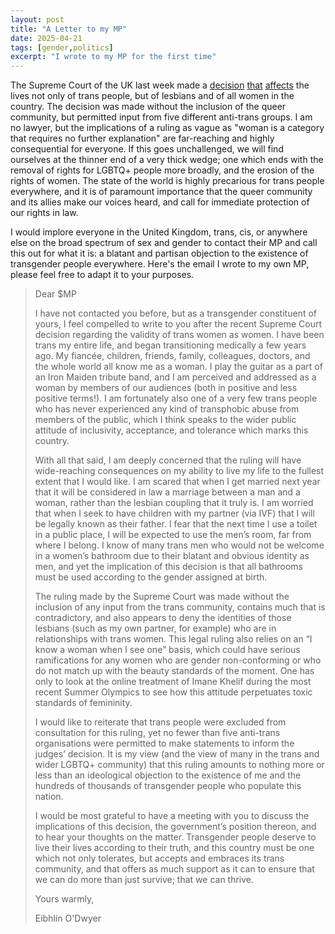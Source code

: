 ```yaml
---
layout: post
title: "A Letter to my MP"
date: 2025-04-21
tags: [gender,politics]
excerpt: "I wrote to my MP for the first time"
---
```


The Supreme Court of the UK last week made a [decision](https://www.thepinknews.com/2025/04/16/supreme-court-uk-trans-woman-definition/) [that](https://www.wearequeeraf.com/uk-supreme-court-rules-that-trans-women-arent-women-under-the-equality-act-2010/) [affects](https://transactual.org.uk/blog/2025/04/16/response-by-transactual-to-supreme-court-ruling-on-equality-act/) the lives not only of trans people, but of lesbians and of all women in the country. The decision was made without the inclusion of the queer community, but permitted input from five different anti-trans groups. I am no lawyer, but the implications of a ruling as vague as "woman is a category that requires no further explanation" are far-reaching and highly consequential for everyone. If this goes unchallenged, we will find ourselves at the thinner end of a very thick wedge; one which ends with the removal of rights for LGBTQ+ people more broadly, and the erosion of the rights of women. The state of the world is highly precarious for trans people everywhere, and it is of paramount importance that the queer community and its allies make our voices heard, and call for immediate protection of our rights in law. 

I would implore everyone in the United Kingdom, trans, cis, or anywhere else on the broad spectrum of sex and gender to contact their MP and call this out for what it is: a blatant and partisan objection to the existence of transgender people everywhere. Here's the email I wrote to my own MP, please feel free to adapt it to your purposes.

> Dear $MP
> 
> I have not contacted you before, but as a transgender constituent of yours, I feel compelled to write to you after the recent Supreme Court decision regarding the validity of trans women as women. I have been trans my entire life, and began transitioning medically a few years ago. My fiancée, children, friends, family, colleagues, doctors, and the whole world all know me as a woman. I play the guitar as a part of an Iron Maiden tribute band, and I am perceived and addressed as a woman by members of our audiences (both in positive and less positive terms!). I am fortunately also one of a very few trans people who has never experienced any kind of transphobic abuse from members of the public, which I think speaks to the wider public attitude of inclusivity, acceptance, and tolerance which marks this country. 
> 
> With all that said, I am deeply concerned that the ruling will have wide-reaching consequences on my ability to live my life to the fullest extent that I would like. I am scared that when I get married next year that it will be considered in law a marriage between a man and a woman, rather than the lesbian coupling that it truly is. I am worried that when I seek to have children with my partner (via IVF) that I will be legally known as their father. I fear that the next time I use a toilet in a public place, I will be expected to use the men’s room, far from where I belong. I know of many trans men who would not be welcome in a women’s bathroom due to their blatant and obvious identity as men, and yet the implication of this decision is that all bathrooms must be used according to the gender assigned at birth. 
> 
> The ruling made by the Supreme Court was made without the inclusion of any input from the trans community, contains much that is contradictory, and also appears to deny the identities of those lesbians (such as my own partner, for example) who are in relationships with trans women. This legal ruling also relies on an “I know a woman when I see one” basis, which could have serious ramifications for any women who are gender non-conforming or who do not match up with the beauty standards of the moment. One has only to look at the online treatment of Imane Khelif during the most recent Summer Olympics to see how this attitude perpetuates toxic standards of femininity. 
> 
> I would like to reiterate that trans people were excluded from consultation for this ruling, yet no fewer than five anti-trans organisations were permitted to make statements to inform the judges’ decision. It is my view (and the view of many in the trans and wider LGBTQ+ community) that this ruling amounts to nothing more or less than an ideological objection to the existence of me and the hundreds of thousands of transgender people who populate this nation. 
> 
> I would be most grateful to have a meeting with you to discuss the implications of this decision, the government’s position thereon, and to hear your thoughts on the matter. Transgender people deserve to live their lives according to their truth, and this country must be one which not only tolerates, but accepts and embraces its trans community, and that offers as much support as it can to ensure that we can do more than just survive; that we can thrive. 
> 
> Yours warmly,
> 
> Eibhlín O'Dwyer

